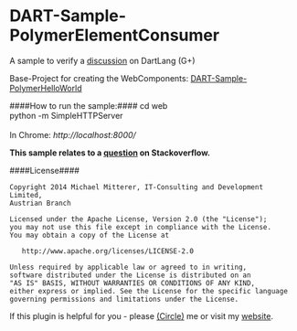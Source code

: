 DART-Sample-PolymerElementConsumer
==================================

A sample to verify a [discussion][1] on DartLang (G+)

Base-Project for creating the WebComponents: [DART-Sample-PolymerHelloWorld][3]

####How to run the sample:####
cd web<br />
python -m SimpleHTTPServer<br />
<br />
In Chrome: *http://localhost:8000/*

**This sample relates to a [question][4] on Stackoverflow.**

####License####

    Copyright 2014 Michael Mitterer, IT-Consulting and Development Limited,
    Austrian Branch

    Licensed under the Apache License, Version 2.0 (the "License");
    you may not use this file except in compliance with the License.
    You may obtain a copy of the License at

       http://www.apache.org/licenses/LICENSE-2.0

    Unless required by applicable law or agreed to in writing,
    software distributed under the License is distributed on an
    "AS IS" BASIS, WITHOUT WARRANTIES OR CONDITIONS OF ANY KIND,
    either express or implied. See the License for the specific language
    governing permissions and limitations under the License.

If this plugin is helpful for you - please [(Circle)](http://gplus.mikemitterer.at/) me
or visit my [website][99].

[1]: https://plus.google.com/u/0/+MikeMitterer/posts/2ztYDNPRi6K
[2]: https://rawgithub.com/MikeMitterer/DART-Sample-PolymerHelloWorld/master/build/index.html
[3]: https://github.com/MikeMitterer/DART-Sample-PolymerHelloWorld
[4]: http://stackoverflow.com/questions/21302457/absolute-paths-not-allowed-on-dart-webcomponent

[99]: http://www.mikemitterer.at/
